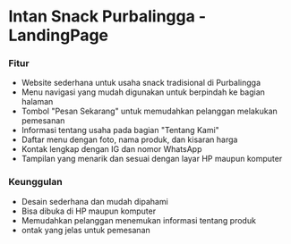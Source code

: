# Intan Snack Purbalingga - LandingPage

### Fitur
- Website sederhana untuk usaha snack tradisional di Purbalingga
- Menu navigasi yang mudah digunakan untuk berpindah ke bagian halaman
- Tombol "Pesan Sekarang" untuk memudahkan pelanggan melakukan pemesanan
- Informasi tentang usaha pada bagian "Tentang Kami"
- Daftar menu dengan foto, nama produk, dan kisaran harga
- Kontak lengkap dengan IG dan nomor WhatsApp
- Tampilan yang menarik dan sesuai dengan layar HP maupun komputer

### Keunggulan
- Desain sederhana dan mudah dipahami
- Bisa dibuka di HP maupun komputer
- Memudahkan pelanggan menemukan informasi tentang produk
- ontak yang jelas untuk pemesanan